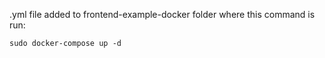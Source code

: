 .yml file added to frontend-example-docker folder where this command is run:
```
sudo docker-compose up -d
```
